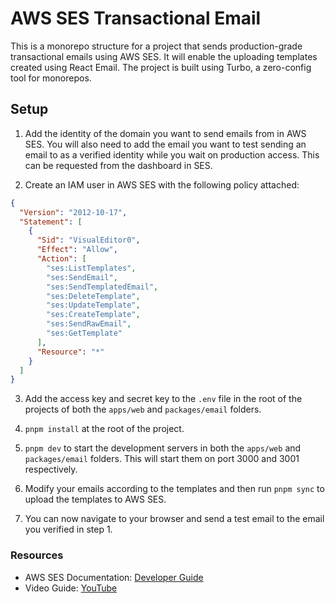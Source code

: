 # AWS SES Transactional Email

This is a monorepo structure for a project that sends production-grade transactional emails using AWS SES. It will enable the uploading templates created using React Email. The project is built using Turbo, a zero-config tool for monorepos.

## Setup

1. Add the identity of the domain you want to send emails from in AWS SES. You will also need to add the email you want to test sending an email to as a verified identity while you wait on production access. This can be requested from the dashboard in SES.

2. Create an IAM user in AWS SES with the following policy attached:

```json
{
  "Version": "2012-10-17",
  "Statement": [
    {
      "Sid": "VisualEditor0",
      "Effect": "Allow",
      "Action": [
        "ses:ListTemplates",
        "ses:SendEmail",
        "ses:SendTemplatedEmail",
        "ses:DeleteTemplate",
        "ses:UpdateTemplate",
        "ses:CreateTemplate",
        "ses:SendRawEmail",
        "ses:GetTemplate"
      ],
      "Resource": "*"
    }
  ]
}
```

3. Add the access key and secret key to the `.env` file in the root of the projects of both the `apps/web` and `packages/email` folders.

4. `pnpm install` at the root of the project.

5. `pnpm dev` to start the development servers in both the `apps/web` and `packages/email` folders. This will start them on port 3000 and 3001 respectively.

6. Modify your emails according to the templates and then run `pnpm sync` to upload the templates to AWS SES.

7. You can now navigate to your browser and send a test email to the email you verified in step 1.

### Resources

- AWS SES Documentation: [Developer Guide](https://docs.aws.amazon.com/ses/latest/dg/Welcome.html)
- Video Guide: [YouTube](https://nextjs.org/)
